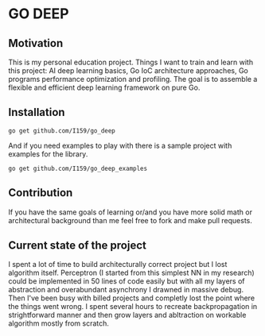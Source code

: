 # GO DEEP

## Motivation

This is my personal education project. Things I want to train and learn with this project: AI deep learning basics, Go IoC architecture approaches, Go programs performance optimization and profiling. The goal is to assemble a flexible and efficient deep learning framework on pure Go.

## Installation

`go get github.com/I159/go_deep`

And if you need examples to play with there is a sample project with examples for the library.

`go get github.com/I159/go_deep_examples`

## Contribution

If you have the same goals of learning or/and you have more solid math or architectural background than me feel free to fork and make pull requests.

## Current state of the project

I spent a lot of time to build architecturally correct project but I lost algorithm itself. Perceptron (I started from this simplest NN in my research) could be implemented in 50 lines of code easily but with all my layers of abstraction and overabundant asynchrony I drawned in massive debug. Then I've been busy with billed projects and completly lost the point where the things went wrong. I spent several hours to recreate backpropagation in strightforward manner and then grow layers and abltraction on workable algorithm mostly from scratch.
